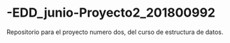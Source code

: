 # -EDD_junio-Proyecto2_201800992
Repositorio para el proyecto numero dos, del curso de estructura de datos. 
